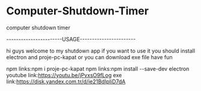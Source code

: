 # Computer-Shutdown-Timer
computer shutdown timer 

-----------------------USAGE-----------------------

hi guys welcome to my shutdown app if you want to use it you should install electron and proje-pc-kapat
or you can download exe file have fun 

npm links:npm i proje-pc-kapat
npm links:npm install --save-dev electron
youtube link:https://youtu.be/jPvxsO9fLog
exe link:https://disk.yandex.com.tr/d/ie21BdIpIiD7dA
